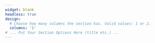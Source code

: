```yaml
---
widget: blank
headless: true
design:
  # Choose how many columns the section has. Valid values: 1 or 2.
  columns: '1'
# ... Put Your Section Options Here (title etc.) ...
---
```

